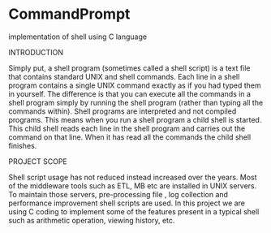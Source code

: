 # CommandPrompt
implementation of shell using C language

INTRODUCTION


Simply put, a shell program (sometimes called a shell script) is a text
file that contains standard UNIX and shell commands. Each line in a
shell program contains a single UNIX command exactly as if you had
typed them in yourself. The difference is that you can execute all the
commands in a shell program simply by running the shell program
(rather than typing all the commands within). Shell programs are
interpreted and not compiled programs. This means when you run a
shell program a child shell is started. This child shell reads each line
in the shell program and carries out the command on that line. When
it has read all the commands the child shell finishes.


PROJECT SCOPE


Shell script usage has not reduced instead increased over the years.
Most of the middleware tools such as ETL, MB etc are installed in
UNIX servers. To maintain those servers, pre-processing file , log
collection and performance improvement shell scripts are used. In this
project we are using C coding to implement some of the features
present in a typical shell such as arithmetic operation, viewing
history, etc.
